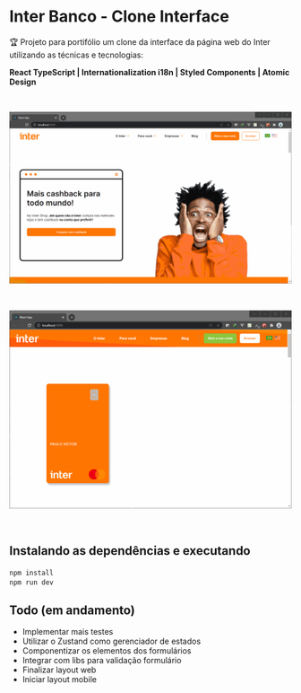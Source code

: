 # Inter Banco - Clone Interface 

🏆 Projeto para portifólio um clone da interface da página web do Inter utilizando as técnicas e tecnologias:

**React TypeScript | Internationalization i18n | Styled Components  | Atomic Design**

<br/>

![](screenshots/print1.gif)

<br/>

![](screenshots/print2.gif)

<br/>

## Instalando as dependências e executando

```bash
npm install
npm run dev
```

## Todo (em andamento)

- Implementar mais testes
- Utilizar o Zustand como gerenciador de estados
- Componentizar os elementos dos formulários
- Integrar com libs para validação formulário
- Finalizar layout web
- Iniciar layout mobile